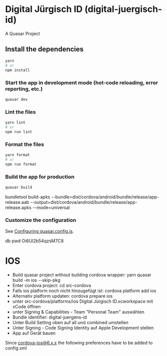 # Digital Jürgisch ID (digital-juergisch-id)

A Quasar Project

## Install the dependencies
```bash
yarn
# or
npm install
```

### Start the app in development mode (hot-code reloading, error reporting, etc.)
```bash
quasar dev
```


### Lint the files
```bash
yarn lint
# or
npm run lint
```


### Format the files
```bash
yarn format
# or
npm run format
```



### Build the app for production
```bash
quasar build
```

bundletool build-apks --bundle=dist/cordova/android/bundle/release/app-release.aab --output=dist/cordova/android/bundle/release/app-release.apks --mode=universal

### Customize the configuration
See [Configuring quasar.config.js](https://v2.quasar.dev/quasar-cli-vite/quasar-config-js).




db pwd Oi6Ul2b54qzsM7C8



# IOS

- Build quasar project without building cordova wrapper: yarn quasar build -m ios --skip-pkg
- Enter cordova project: cd src-cordova
- Falls ios platform noch nicht hinzugefügt ist: cordova platform add ios
- Alternativ platform updaten: cordova prepare ios
- unter src-cordova/platforms/ios Digital Jürgisch ID.xcworkspace mit xCode öffnen 
- unter Signing & Capabilities - Team "Personal Team" auswählen 
- Bundle identifier: digital-juergens-id
- Unter Build Setting oben auf all und combined umstellen
- Unter Signing - Code Signing Identity auf Apple Development stellen
- App auf Gerät bauen



Since cordova-ios@6.x.x the following preferences have to be added to config.xml
<preference name="scheme" value="app" />
<preference name="hostname" value="localhost" />


